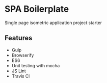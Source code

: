 # SPA Boilerplate
Single page isometric application project starter
## Features
* Gulp
* Browserify
* ES6
* Unit testing with mocha
* JS Lint
* Travis CI